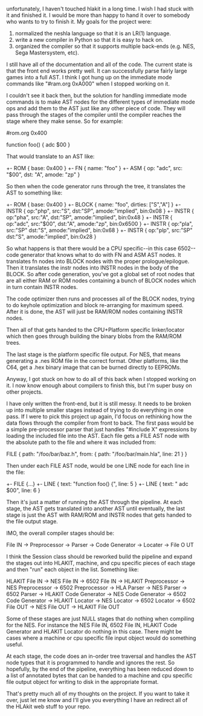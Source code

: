 unfortunately, I haven't touched hlakit in a long time.  I wish I had
stuck with it and finished it.  I would be more than happy to hand it
over to somebody who wants to try to finish it.  My goals for the
project were:

1) normalized the neshla language so that it is an LR(1) language.
2) write a new compiler in Python so that it is easy to hack on.
3) organized the compiler so that it supports multiple back-ends (e.g.
NES, Sega Mastersystem, etc).

I still have all of the documentation and all of the code.  The
current state is that the front end works pretty well.  It can
successfully parse fairly large games into a full AST.  I think I got
hung up on the immediate mode commands like "#ram.org 0xA000" when I
stopped working on it.

I couldn't see it back then, but the solution for handling immediate
mode commands is to make AST nodes for the different types of
immediate mode ops and add them to the AST just like any other piece
of code.  They will pass through the stages of the compiler until the
compiler reaches the stage where they make sense.  So for example:

#rom.org 0x400

function foo() {
  adc $00
}

That would translate to an AST like:

+- ROM { base: 0x400 }
 +- FN { name: "foo" }
  +- ASM { op: "adc", src: "$00", dst: "A", amode: "zp" }

So then when the code generator runs through the tree, it translates
the AST to something like:

+- ROM { base: 0x400 }
 +- BLOCK { name: "foo", dirties: ["S","A"] }
   +- INSTR { op:"php", src:"S", dst:"SP", amode:"implied", bin:0x08 }
   +- INSTR { op:"pha", src:"A", dst:"SP", amode:"implied", bin:0x48 }
   +- INSTR { op:"adc", src:"$00", dst:"A", amode:"zp", bin:0x6500 }
   +- INSTR { op:"pla", src:"SP" dst:"S", amode:"implied", bin:0x68 }
   +- INSTR { op:"plp", src:"SP" dst:"S", amode:"implied", bin:0x28 }

So what happens is that there would be a CPU specific--in this case
6502--code generator that knows what to do with FN and ASM AST nodes.
 It translates fn nodes into BLOCK nodes with the proper
prologue/epilogue.  Then it translates the instr nodes into INSTR
nodes in the body of the BLOCK.  So after code generation, you've got
a global set of root nodes that are all either RAM or ROM nodes
containing a bunch of BLOCK nodes which in turn contain INSTR nodes.

The code optimizer then runs and processes all of the BLOCK nodes,
trying to do keyhole optimization and block re-arranging for maximum
speed.  After it is done, the AST will just be RAM/ROM nodes
containing INSTR nodes.

Then all of that gets handed to the CPU+Platform specific
linker/locator which then goes through building the binary blobs from
the RAM/ROM trees.

The last stage is the platform specific file output.  For NES, that
means generating a .nes ROM file in the correct format.  Other
platforms, like the C64, get a .hex binary image that can be burned
directly to EEPROMs.

Anyway, I got stuck on how to do all of this back when I stopped
working on it.  I now know enough about compilers to finish this, but
I'm super busy on other projects.

I have only written the front-end, but it is still messy.  It needs to
be broken up into multiple smaller stages instead of trying to do
everything in one pass.  If I were to pick this project up again, I'd
focus on rethinking how the data flows through the compiler from front
to back.  The first pass would be a simple pre-processor parser that
just handles "#include X" expressions by loading the included file
into the AST.  Each file gets a FILE AST node with the absolute path
to the file and where it was included from:

FILE { path: "/foo/bar/baz.h", from: { path: "/foo/bar/main.hla",
line: 21 } }

Then under each FILE AST node, would be one LINE node for each line in
the file:

+- FILE {...}
 +- LINE { text: "function foo() {", line: 5 }
 +- LINE { text: "  adc $00", line: 6 }

Then it's just a matter of running the AST through the pipeline.  At
each stage, the AST gets translated into another AST until eventually,
the last stage is just the AST with RAM/ROM and INSTR nodes that gets
handed to the file output stage.

IMO, the overall compiler stages should be:

File IN -> Preprocessor -> Parser -> Code Generator -> Locater -> File O
UT

I think the Session class should be reworked build the pipeline and
expand the stages out into HLAKIT, machine, and cpu specific pieces of
each stage and then "run" each object in the list.  Something like:

HLAKIT File IN -> NES File IN -> 6502 File IN -> HLAKIT Preprocessor
-> NES Preprocessor -> 6502 Preprocessor -> HLA Parser -> NES Parser
-> 6502 Parser -> HLAKIT Code Generator -> NES Code Generator -> 6502
Code Generator -> HLAKIT Locator -> NES Locator -> 6502 Locator ->
6502 File OUT -> NES File OUT -> HLAKIT File OUT

Some of these stages are just NULL stages that do nothing when
compiling for the NES.  For instance the NES File IN, 6502 File IN,
HLAKIT Code Generator and HLAKIT Locator do nothing in this case.
There might be cases where a machine or cpu specific file input object
would do something useful.

At each stage, the code does an in-order tree traversal and handles
the AST node types that it is programmed to handle and ignores the
rest.  So hopefully, by the end of the pipeline, everything has been
reduced down to a list of annotated bytes that can be handed to a
machine and cpu specific file output object for writing to disk in the
appropriate format.

That's pretty much all of my thoughts on the project.  If you want to
take it over, just let me know and I'll give you everything I have an
redirect all of the HLAkit web stuff to your repo.

